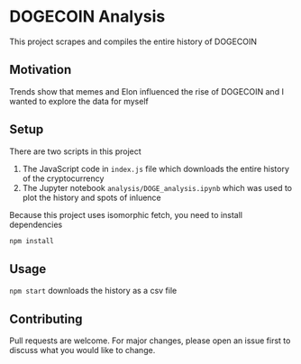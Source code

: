 # DOGECOIN Analysis

This project scrapes and compiles the entire history of DOGECOIN

## Motivation

Trends show that memes and Elon influenced the rise of DOGECOIN and I wanted to explore the data for myself

## Setup
There are two scripts in this project
1. The JavaScript code in `index.js` file which downloads the entire history of the cryptocurrency
2. The Jupyter notebook `analysis/DOGE_analysis.ipynb` which was used to plot the history and spots of inluence

Because this project uses isomorphic fetch, you need to install dependencies

```bash
npm install
```

## Usage
```npm start``` downloads the history as a csv file 

## Contributing
Pull requests are welcome. For major changes, please open an issue first to discuss what you would like to change.
